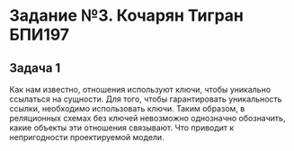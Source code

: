 # Задание №3. Кочарян Тигран БПИ197
## Задача 1
Как нам известно, отношения используют ключи, чтобы уникально ссылаться на сущности. 
Для того, чтобы гарантировать уникальность ссылки, необходимо использовать ключи. 
Таким образом, в реляционных схемах без ключей невозможно однозначно обозначить, какие объекты эти отношения связывают.
Что приводит к непригодности проектируемой модели.
